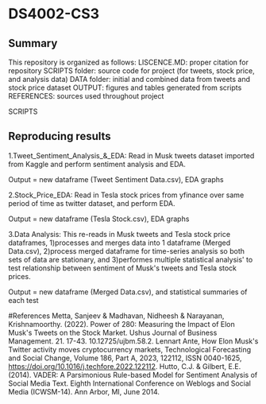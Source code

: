 # DS4002-CS3
## Summary 
This repository is organized as follows:
LISCENCE.MD: proper citation for repository
SCRIPTS folder: source code for project (for tweets, stock price, and analysis data)
DATA folder: initial and combined data from tweets and stock price dataset
OUTPUT: figures and tables generated from scripts
REFERENCES: sources used throughout project

SCRIPTS



## Reproducing results

1.Tweet_Sentiment_Analysis_&_EDA: Read in Musk tweets dataset imported from Kaggle and perform sentiment analysis and EDA.

Output = new dataframe (Tweet Sentiment Data.csv), EDA graphs

2.Stock_Price_EDA: Read in Tesla stock prices from yfinance over same period of time as twitter dataset, and perform EDA.

Output = new dataframe (Tesla Stock.csv), EDA graphs

3.Data Analysis: This re-reads in Musk tweets and Tesla stock price dataframes, 1)processes and merges data into 1 dataframe (Merged Data.csv), 2)process merged dataframe for time-series analysis so both sets of data are stationary, and 3)performes multiple statistical analysis' to test relationship between sentiment of Musk's tweets and Tesla stock prices.

Output = new dataframe (Merged Data.csv), and statistical summaries of each test

#References
Metta, Sanjeev & Madhavan, Nidheesh & Narayanan, Krishnamoorthy. (2022). Power of 280: Measuring the Impact of Elon Musk's Tweets on the Stock Market. Ushus Journal of Business Management. 21. 17-43. 10.12725/ujbm.58.2. 
Lennart Ante, How Elon Musk's Twitter activity moves cryptocurrency markets, Technological Forecasting and Social Change, Volume 186, Part A, 2023, 122112, ISSN 0040-1625, https://doi.org/10.1016/j.techfore.2022.122112.
Hutto, C.J. & Gilbert, E.E. (2014). VADER: A Parsimonious Rule-based Model for Sentiment Analysis of Social Media Text. Eighth International Conference on Weblogs and Social Media (ICWSM-14). Ann Arbor, MI, June 2014.
